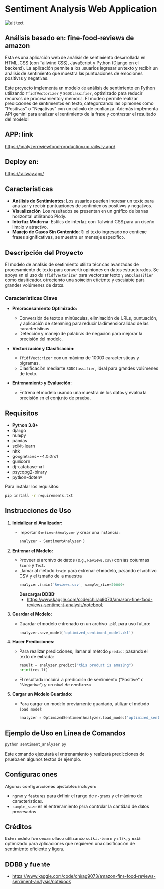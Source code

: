 # Sentiment Analysis Web Application

![alt text](https://i.imgur.com/JeSH8qd.gif)

## Análisis basado en: fine-food-reviews de amazon

Esta es una aplicación web de análisis de sentimiento desarrollada en HTML, CSS (con Tailwind CSS), JavaScript y Python (Django en el backend). La aplicación permite a los usuarios ingresar un texto y recibir un análisis de sentimiento que muestra las puntuaciones de emociones positivas y negativas.

Este proyecto implementa un modelo de análisis de sentimiento en Python utilizando `TfidfVectorizer` y `SGDClassifier`, optimizado para reducir recursos de procesamiento y memoria. El modelo permite realizar predicciones de sentimientos en texto, categorizando las opiniones como "Positivas" o "Negativas" con un cálculo de confianza.
Además implementa API gemini para analizar el sentimiento de la frase y contrastar el resultado del modelo!

## APP: link

https://analyzerreviewfood-production.up.railway.app/

## Deploy en:

https://railway.app/

## Características

- **Análisis de Sentimientos**: Los usuarios pueden ingresar un texto para analizar y recibir puntuaciones de sentimientos positivos y negativos.
- **Visualización**: Los resultados se presentan en un gráfico de barras horizontal utilizando Plotly.
- **Interfaz Moderna**: Estilos de interfaz con Tailwind CSS para un diseño limpio y atractivo.
- **Manejo de Casos Sin Contenido**: Si el texto ingresado no contiene frases significativas, se muestra un mensaje específico.


## Descripción del Proyecto

El modelo de análisis de sentimiento utiliza técnicas avanzadas de procesamiento de texto para convertir opiniones en datos estructurados. Se apoya en el uso de `TfidfVectorizer` para vectorizar texto y `SGDClassifier` como clasificador, ofreciendo una solución eficiente y escalable para grandes volúmenes de datos.

### Características Clave

- **Preprocesamiento Optimizado:** 
  - Conversión de texto a minúsculas, eliminación de URLs, puntuación, y aplicación de stemming para reducir la dimensionalidad de las características.
  - Detección y manejo de palabras de negación para mejorar la precisión del modelo.

- **Vectorización y Clasificación:**
  - `TfidfVectorizer` con un máximo de 10000 características y bigramas.
  - Clasificación mediante `SGDClassifier`, ideal para grandes volúmenes de texto.

- **Entrenamiento y Evaluación:**
  - Entrena el modelo usando una muestra de los datos y evalúa la precisión en el conjunto de prueba.

## Requisitos

- **Python 3.8+**
- django
- numpy
- pandas
- scikit-learn
- nltk
- googletrans==4.0.0rc1
- gunicorn
- dj-database-url
- psycopg2-binary
- python-dotenv

Para instalar los requisitos:
```bash
pip install -r requirements.txt
```

## Instrucciones de Uso

1. **Inicializar el Analizador:** 
   - Importar `SentimentAnalyzer` y crear una instancia:
     ```python
     analyzer = SentimentAnalyzer()
     ```

2. **Entrenar el Modelo:**
   - Proveer el archivo de datos (e.g., `Reviews.csv`) con las columnas `Score` y `Text`.
   - Llamar al método `train` para entrenar el modelo, pasando el archivo CSV y el tamaño de la muestra:
     ```python
     analyzer.train('Reviews.csv', sample_size=50000)
     ```
     **Descargar DDBB:**
      - https://www.kaggle.com/code/chirag9073/amazon-fine-food-reviews-sentiment-analysis/notebook


3. **Guardar el Modelo:**
   - Guardar el modelo entrenado en un archivo `.pkl` para uso futuro:
     ```python
     analyzer.save_model('optimized_sentiment_model.pkl')
     ```

4. **Hacer Predicciones:**
   - Para realizar predicciones, llamar al método `predict` pasando el texto de entrada:
     ```python
     result = analyzer.predict("this product is amazing")
     print(result)
     ```

   - El resultado incluirá la predicción de sentimiento ("Positive" o "Negative") y un nivel de confianza.

5. **Cargar un Modelo Guardado:**
   - Para cargar un modelo previamente guardado, utilizar el método `load_model`:
     ```python
     analyzer = OptimizedSentimentAnalyzer.load_model('optimized_sentiment_model.pkl')
     ```

## Ejemplo de Uso en Línea de Comandos

```bash
python sentiment_analyzer.py
```

Este comando ejecutará el entrenamiento y realizará predicciones de prueba en algunos textos de ejemplo.

## Configuraciones

Algunas configuraciones ajustables incluyen:
- `ngram` y `features` para definir el rango de `n-grams` y el máximo de características.
- `sample_size` en el entrenamiento para controlar la cantidad de datos procesados.

## Créditos

Este modelo fue desarrollado utilizando `scikit-learn` y `nltk`, y está optimizado para aplicaciones que requieren una clasificación de sentimiento eficiente y ligera.

## DDBB y fuente
- https://www.kaggle.com/code/chirag9073/amazon-fine-food-reviews-sentiment-analysis/notebook

